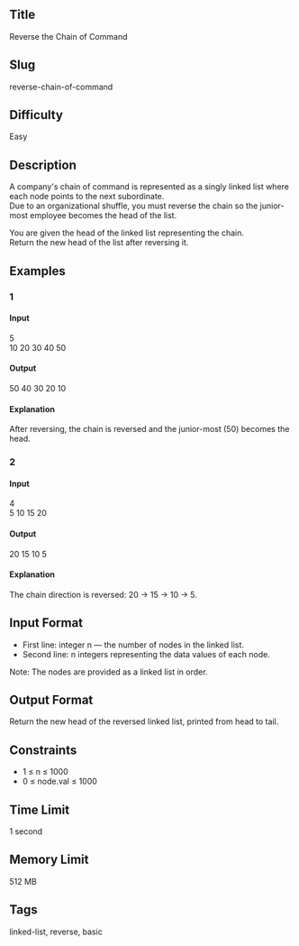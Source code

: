 ## Title  
Reverse the Chain of Command  

## Slug  
reverse-chain-of-command  

## Difficulty  
Easy  

## Description  

A company's chain of command is represented as a singly linked list where each node points to the next subordinate.  
Due to an organizational shuffle, you must reverse the chain so the junior-most employee becomes the head of the list.  

You are given the head of the linked list representing the chain.  
Return the new head of the list after reversing it.  


## Examples  

### 1  

#### Input  
5  
10 20 30 40 50  

#### Output  
50 40 30 20 10  

#### Explanation  
After reversing, the chain is reversed and the junior-most (50) becomes the head.  


### 2  

#### Input  
4  
5 10 15 20  

#### Output  
20 15 10 5  

#### Explanation  
The chain direction is reversed: 20 → 15 → 10 → 5.  


## Input Format  
- First line: integer n — the number of nodes in the linked list.  
- Second line: n integers representing the data values of each node.  

Note: The nodes are provided as a linked list in order.  


## Output Format  
Return the new head of the reversed linked list, printed from head to tail.  


## Constraints  
- 1 ≤ n ≤ 1000  
- 0 ≤ node.val ≤ 1000  


## Time Limit  
1 second  

## Memory Limit  
512 MB  


## Tags  
linked-list, reverse, basic
